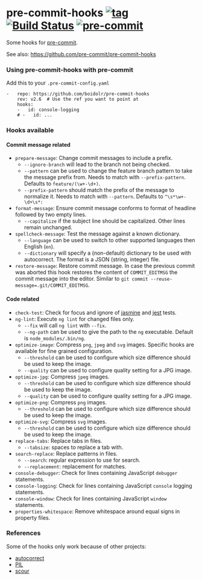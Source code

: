 pre-commit-hooks [![tag](https://img.shields.io/github/v/tag/boidolr/pre-commit-hooks)](https://github.com/boidolr/pre-commit-hooks/tags) [![Build Status](https://github.com/boidolr/pre-commit-hooks/workflows/CI/badge.svg?branch=master)](https://github.com/boidolr/pre-commit-hooks/actions) [![pre-commit](https://img.shields.io/badge/pre--commit-enabled-brightgreen?logo=pre-commit&logoColor=white)](https://github.com/pre-commit/pre-commit)
================

Some hooks for [pre-commit](https://github.com/pre-commit/pre-commit).

See also: https://github.com/pre-commit/pre-commit-hooks


### Using pre-commit-hooks with pre-commit

Add this to your `.pre-commit-config.yaml`

    -   repo: https://github.com/boidolr/pre-commit-hooks
        rev: v2.6  # Use the ref you want to point at
        hooks:
        -   id: console-logging
        # -   id: ...


### Hooks available

#### Commit message related

- `prepare-message`: Change commit messages to include a prefix.
    - `--ignore-branch` will lead to the branch not being checked.
    - `--pattern` can be used to change the feature branch pattern to take the message prefix from.
        Needs to match with `--prefix-pattern`. Defaults to `feature/(\w+-\d+)`.
    - `--prefix-pattern` should match the prefix of the message to normalize it.
        Needs to match with `--pattern`. Defaults to `^\s*\w+-\d+\s*:`
- `format-message`: Ensure commit message conforms to format of headline followed by two empty lines.
    - `--capitalize` if the subject line should be capitalized. Other lines remain unchanged.
- `spellcheck-message`: Test the message against a known dictionary.
    - `--language` can be used to switch to other supported languages then English (`en`).
    - `--dictionary` will specify a (non-default) dictionary to be used with autocorrect. The format is a JSON (string, integer) file.
- `restore-message`: Restore commit message.
    In case the previous commit was aborted this hook restores the content of `COMMIT_EDITMSG` the commit message into the editor.
    Similar to `git commit --reuse-message=.git/COMMIT_EDITMSG`.

#### Code related

- `check-test`: Check for focus and ignore of [jasmine](https://jasmine.github.io/) and [jest](https://jestjs.io/) tests.
- `ng-lint`: Execute `ng lint` for changed files only.
    - `--fix` will call `ng lint` with `--fix`.
    - `--ng-path` can be used to give the path to the `ng` executable. Default is `node_modules/.bin/ng`.
- `optimize-image`: Compress `png`, `jpeg` and `svg` images. Specific hooks are available for fine grained configuration.
    - `--threshold` can be used to configure which size difference should be used to keep the image.
    - `--quality` can be used to configure quality setting for a JPG image.
- `optimize-jpg`: Compress `jpeg` images.
    - `--threshold` can be used to configure which size difference should be used to keep the image.
    - `--quality` can be used to configure quality setting for a JPG image.
- `optimize-png`: Compress `png` images.
    - `--threshold` can be used to configure which size difference should be used to keep the image.
- `optimize-svg`: Compress `svg` images.
    - `--threshold` can be used to configure which size difference should be used to keep the image.
- `replace-tabs`: Replace tabs in files.
    - `--tabsize`: spaces to replace a tab with.
- `search-replace`: Replace patterns in files.
    - `--search`: regular expression to use for search.
    - `--replacement`: replacement for matches.
- `console-debugger`: Check for lines containing JavaScript `debugger` statements.
- `console-logging`: Check for lines containing JavaScript `console` logging statements.
- `console-window`: Check for lines containing JavaScript `window` statements.
- `properties-whitespace`: Remove whitespace around equal signs in property files.


### References

Some of the hooks only work because of other projects:

- [autocorrect](https://github.com/fsondej/autocorrect)
- [PIL](https://github.com/python-pillow/Pillow)
- [scour](https://github.com/scour-project/scour)
